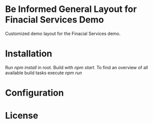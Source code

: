 Be Informed General Layout for Finacial Services Demo
==========================
Customized demo layout for the Finacial Services demo.

# Installation
Run _npm install_ in root. Build with _npm start_. To find an overview of all available build tasks execute _npm run_

# Configuration

# License